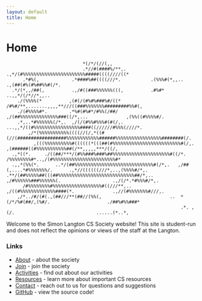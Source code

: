 ```yaml
---
layout: default
title: Home
---
```


# Home

                                *(/*/(//(,,
                                .*//#(####%/**,.             .,*/(#%%%%%%%%%%%%%%%%%%%%%%%#####((((////((*
          .*#%(,            .*####%##((((///*.           .(%%%#(*,,..              .,(##(#%(#%##%%#(/*.
      .*/(*,,/##(,          .,/#((###%%%%%%(((,          .#%#*                           ..,,*/(/*//*,,..
        ./(%%%%(*          ,(#(/(#%#%###%#/((*           /#%#/**,.......,,,,**///((###%%%%%%%#########%%#(,
        ./(#%%%%#*.        .*%#(#%#*/#%%(/##/              ,/(##%%%%%%%%%%%%%%###((/*,...              ,(%%((#%%%%#/.
        .*,..*#%%%%%%(/*,.  ,/(/(#%%#%%%#(#(/,.                  ...,,*/((#%%%%%%%%%%%%%%%%%####((//////#%%%(////*.
            ,/*(%%%%%%%%%%%((((//(/,*((#(//(##################%%%%%%%%%%%%######%%%%%%%%%%%%%%%%%########(/.
              ,(((%%%%%%%%%%#((((((*(((##(#%%%%%%%%%%%%%%%%%%%%%%%%%#(/,.  ,(######((#%%%%%%%%%%%##(/**,,,,,***/((/,
      .,*((*.     ./((##/***/(#%%###%###%##%%%%%%%%%%%%%%%%%%%%%#((/*.      /%%%%%%%%#*..,/(#%%%%%%%%%%%%%%%%%%%%%%%#*
      .,,*(%%(*.      ..*/(##%%%%%%%%%%%%%%%%%%%%%%%%%%%%%#(/*,.   ,/##(,....*#%%%%%%%/.      .,*//((((((///*,..,(%%%%#/*,.
    .**/(##%%%%%##(((##%%%%%%%%%%%%%%%%%%%%%%%%%%%%##/*,..         ,/#%%%%%%###%%%%%%(.                   .,/(/*.*#%%%#/*,.
          /#%%%%%%%%#%%%%%%%%%%%%%%%%%%#((///**,..               ,/((#%%%%%%%%%%%%%####(*.              .,//(#%%%%%%%#///,.
        ,/*../#/(#(.,(##///**(##//(%%(,                         ..  *(/*/%#(##/,(%#/.                     ./##%#%%###*
                                                                    .*. ,(/.                              ......(*..*,

Welcome to the Simon Langton CS Society website! This site is student-run and does not reflect the opinions or views of the staff at the Langton.

### Links

- [About](/about) - about the society
- [Join](/join) - join the society
- [Activities](/activities) - find out about our activities
- [Resources](/resources) - learn more about important CS resources
- [Contact](/contact) - reach out to us for questions and suggestions
- [GitHub](https://github.com/cslangtonsoc) - view the source code!
